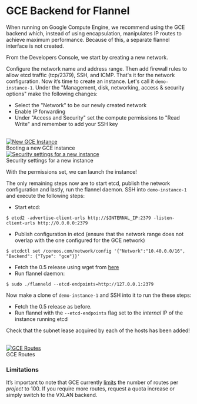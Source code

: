 # GCE Backend for Flannel

When running on Google Compute Engine, we recommend using the GCE backend which, instead of using encapsulation, manipulates IP routes to achieve maximum performance. Because of this, a separate flannel interface is not created.

From the Developers Console, we start by creating a new network.

Configure the network name and address range. Then add firewall rules to allow etcd traffic (tcp/2379), SSH, and ICMP. 
That's it for the network configuration.
Now it’s time to create an instance.
Let's call it `demo-instance-1`.
Under the "Management, disk, networking, access & security options" make the following changes:

- Select the "Network" to be our newly created network
- Enable IP forwarding
- Under "Access and Security" set the compute permissions to "Read Write" and remember to add your SSH key

<br/>
<div class="row">
  <div class="col-lg-6 col-md-6 col-sm-6 col-xs-12 co-m-screenshot">
    <a href="{{site.baseurl}}/assets/images/media/gce-instance.png">
      <img src="{{site.baseurl}}/assets/images/media/gce-instance.png" alt="New GCE Instance">
    </a>
    <div class="co-m-screenshot-caption">Booting a new GCE instance</div>
  </div>
  <div class="col-lg-6 col-md-6 col-sm-6 col-xs-12 co-m-screenshot">
    <a href="{{site.baseurl}}/assets/images/media/gce-instance-and-security.png">
      <img src="{{site.baseurl}}/assets/images/media/gce-instance-and-security.png" alt="Security settings for a new instance">
    </a>
    <div class="co-m-screenshot-caption">Security settings for a new instance</div>
  </div>
</div>

With the permissions set, we can launch the instance! 

The only remaining steps now are to start etcd, publish the network configuration and lastly, run the flannel daemon. 
SSH into `demo-instance-1` and execute the following steps:

- Start etcd:

```
$ etcd2 -advertise-client-urls http://$INTERNAL_IP:2379 -listen-client-urls http://0.0.0.0:2379
```

- Publish configuration in etcd (ensure that the network range does not overlap with the one configured for the GCE network)

```
$ etcdctl set /coreos.com/network/config '{"Network":"10.40.0.0/16", "Backend": {"Type": "gce"}}'
```

- Fetch the 0.5 release using wget from [here](https://github.com/coreos/flannel/releases/download/v0.5.0/flannel-0.5.0-linux-amd64.tar.gz)
- Run flannel daemon:

```
$ sudo ./flanneld --etcd-endpoints=http://127.0.0.1:2379
```

Now make a clone of `demo-instance-1` and SSH into it to run the these steps:

- Fetch the 0.5 release as before.
- Run flannel with the `--etcd-endpoints` flag set to the *internal* IP of the instance running etcd

Check that the subnet lease acquired by each of the hosts has been added!

<br/>
<div class="row">
  <div class="col-lg-10 col-lg-offset-1 col-md-10 col-md-offset-1 col-sm-12 col-xs-12 co-m-screenshot">
    <a href="{{site.baseurl}}/assets/images/media/gce-routes.png" class="co-m-screenshot">
      <img src="{{site.baseurl}}/assets/images/media/gce-routes.png" alt="GCE Routes" />
    </a>
  </div>
</div>
<div class="caption">GCE Routes</div>

### Limitations

It’s important to note that GCE currently [limits](https://cloud.google.com/compute/docs/resource-quotas) the number of routes per *project* to 100. If you require more routes, request a quota increase or simply switch to the VXLAN backend.
